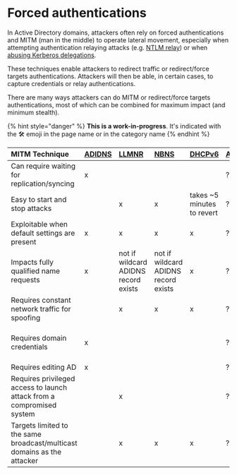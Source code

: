 # Forced authentications

In Active Directory domains, attackers often rely on forced authentications and MITM \(man in the middle\) to operate lateral movement, especially when attempting authentication relaying attacks \(e.g. [NTLM relay](../abusing-lm-and-ntlm/relay.md)\) or when [abusing Kerberos delegations](../abusing-kerberos/delegations.md).

These techniques enable attackers to redirect traffic or redirect/force targets authentications. Attackers will then be able, in certain cases, to capture credentials or relay authentications.

There are many ways attackers can do MITM or redirect/force targets authentications, most of which can be combined for maximum impact \(and minimum stealth\).

{% hint style="danger" %}
**This is a work-in-progress**. It's indicated with the 🛠️ emoji in the page name or in the category name
{% endhint %}

| MITM Technique | [ADIDNS](adidns-spoofing.md) | [LLMNR](llmnr-nbtns-mdns.md) | [NBNS](../../recon/nbt-ns.md) | [DHCPv6](dhcpv6-dns-poisoning.md) | [ARP](arp-poisoning.md) | [PrinterBug](printer-bug-ms-rprn-abuse.md) | [PrivExchange](privexchange-pushsubscription-abuse.md) |
| :--- | :--- | :--- | :--- | :--- | :--- | :--- | :--- |
| Can require waiting for replication/syncing | x |  |  |  | ? |  |  |
| Easy to start and stop attacks |  | x | x | takes ~5 minutes to revert | ? | x | x |
| Exploitable when default settings are present | x | x | x | x | ? | x | up to 2019 |
| Impacts fully qualified name requests | x | not if wildcard ADIDNS record exists | not if wildcard ADIDNS record exists | x | ? |  |  |
| Requires constant network traffic for spoofing |  | x | x | x | ? |  |  |
| Requires domain credentials | x |  |  |  | ? | x | requires emails-capable account |
| Requires editing AD | x |  |  |  | ? |  |  |
| Requires privileged access to launch attack from a compromised system |  | x |  |  | ? |  |  |
| Targets limited to the same broadcast/multicast domains as the attacker |  | x | x | x | ? | x | x |

